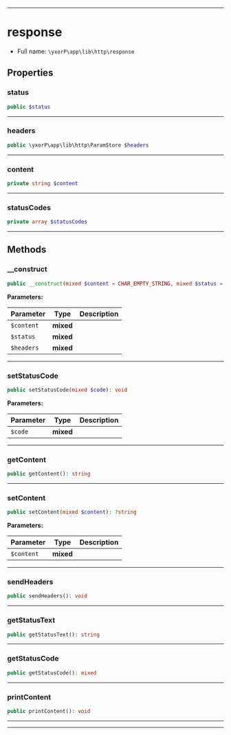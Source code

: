 ***

# response





* Full name: `\yxorP\app\lib\http\response`



## Properties


### status



```php
public $status
```






***

### headers



```php
public \yxorP\app\lib\http\ParamStore $headers
```






***

### content



```php
private string $content
```






***

### statusCodes



```php
private array $statusCodes
```






***

## Methods


### __construct



```php
public __construct(mixed $content = CHAR_EMPTY_STRING, mixed $status = 200, mixed $headers = array()): mixed
```








**Parameters:**

| Parameter | Type | Description |
|-----------|------|-------------|
| `$content` | **mixed** |  |
| `$status` | **mixed** |  |
| `$headers` | **mixed** |  |




***

### setStatusCode



```php
public setStatusCode(mixed $code): void
```








**Parameters:**

| Parameter | Type | Description |
|-----------|------|-------------|
| `$code` | **mixed** |  |




***

### getContent



```php
public getContent(): string
```











***

### setContent



```php
public setContent(mixed $content): ?string
```








**Parameters:**

| Parameter | Type | Description |
|-----------|------|-------------|
| `$content` | **mixed** |  |




***

### sendHeaders



```php
public sendHeaders(): void
```











***

### getStatusText



```php
public getStatusText(): string
```











***

### getStatusCode



```php
public getStatusCode(): mixed
```











***

### printContent



```php
public printContent(): void
```











***


***

